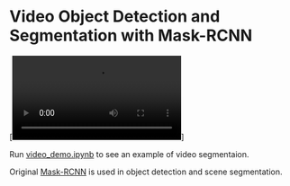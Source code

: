 # Video Object Detection and Segmentation with Mask-RCNN

[![Example](samples/videos/traffic_fail_out.mp4)]

Run [video_demo.ipynb](samples/video_demo.ipynb) to see an example of video segmentaion.

Original [Mask-RCNN](https://github.com/matterport/Mask_RCNN) is used in object detection and scene segmentation.
